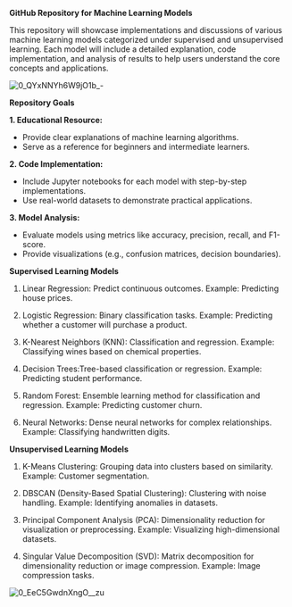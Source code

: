 **GitHub Repository for Machine Learning Models**

This repository will showcase implementations and discussions of various machine learning models categorized under supervised and unsupervised learning. Each model will include a detailed explanation, code implementation, and analysis of results to help users understand the core concepts and applications.

![0_QYxNNYh6W9jO1b_-](https://github.com/user-attachments/assets/bd1fad35-f757-4896-8252-ff38a2c98247)

**Repository Goals**

**1. Educational Resource:**
- Provide clear explanations of machine learning algorithms.
- Serve as a reference for beginners and intermediate learners.
  
**2. Code Implementation:**
- Include Jupyter notebooks for each model with step-by-step implementations.
- Use real-world datasets to demonstrate practical applications.

**3. Model Analysis:**
- Evaluate models using metrics like accuracy, precision, recall, and F1-score.
- Provide visualizations (e.g., confusion matrices, decision boundaries).

**Supervised Learning Models**
1. Linear Regression: Predict continuous outcomes.
Example: Predicting house prices.

2. Logistic Regression: Binary classification tasks.
Example: Predicting whether a customer will purchase a product.

3. K-Nearest Neighbors (KNN): Classification and regression.
Example: Classifying wines based on chemical properties.

4. Decision Trees:Tree-based classification or regression.
Example: Predicting student performance.

5. Random Forest: Ensemble learning method for classification and regression.
Example: Predicting customer churn.

6. Neural Networks: Dense neural networks for complex relationships.
Example: Classifying handwritten digits.

**Unsupervised Learning Models**

1. K-Means Clustering: Grouping data into clusters based on similarity.
Example: Customer segmentation.

2. DBSCAN (Density-Based Spatial Clustering): Clustering with noise handling.
Example: Identifying anomalies in datasets.

3. Principal Component Analysis (PCA): Dimensionality reduction for visualization or preprocessing.
Example: Visualizing high-dimensional datasets.

4. Singular Value Decomposition (SVD): Matrix decomposition for dimensionality reduction or image compression.
Example: Image compression tasks.


![0_EeC5GwdnXngO__zu](https://github.com/user-attachments/assets/c68c485e-6c5d-4d83-afa3-b7c4d662514a)
